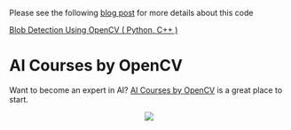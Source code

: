 Please see the following
[blog post](https://www.learnopencv.com/blob-detection-using-opencv-python-c/)
for more details about this code

[Blob Detection Using OpenCV ( Python, C++ )](https://www.learnopencv.com/blob-detection-using-opencv-python-c/)

# AI Courses by OpenCV

Want to become an expert in AI?
[AI Courses by OpenCV](https://opencv.org/courses/) is a great place to start.

<a href="https://opencv.org/courses/">
<p align="center"> 
<img src="https://www.learnopencv.com/wp-content/uploads/2020/04/AI-Courses-By-OpenCV-Github.png">
</p>
</a>
